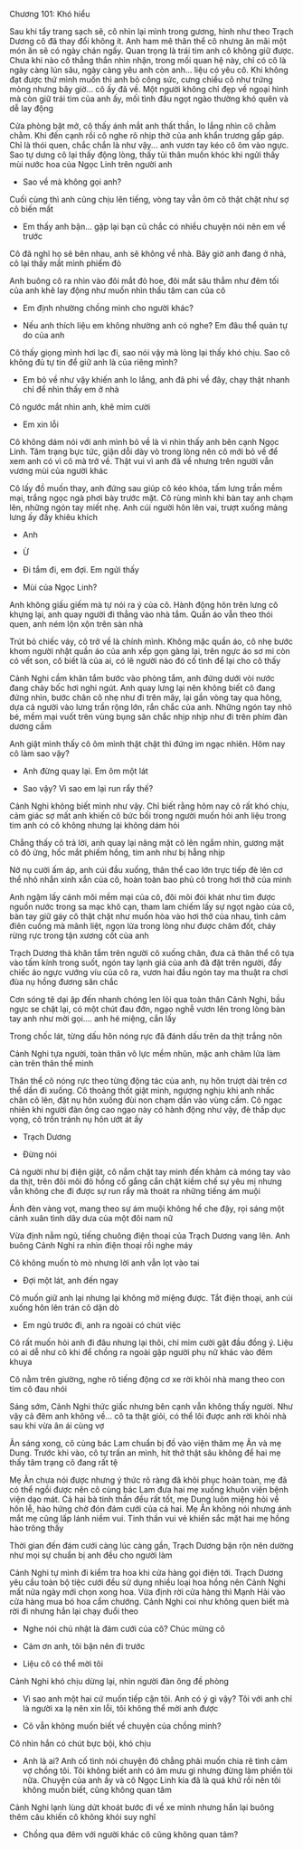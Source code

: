 




Chương 101: Khó hiểu

Sau khi tẩy trang sạch sẽ, cô nhìn lại mình trong gương, hình như theo Trạch Dương cô đã thay đổi không ít. Anh ham mê thân thể cô nhưng ăn mãi một món ăn sẽ có ngày chán ngấy. Quan trọng là trái tim anh cô không giữ được. Chưa khi nào cô thẳng thắn nhìn nhận, trong mối quan hệ này, chỉ có cô là ngày càng lún sâu, ngày càng yêu anh còn anh... liệu có yêu cô. Khi không đạt được thứ mình muốn thì anh bỏ công sức, cưng chiều cô như trứng mỏng nhưng bây giờ... cô ấy đã về. Một người không chỉ đẹp về ngoại hình mà còn giữ trái tim của anh ấy, mối tình đầu ngọt ngào thường khó quên và dễ lay động

Cửa phòng bật mở, cô thấy ánh mắt anh thất thần, lo lắng nhìn cô chằm chằm. Khi đến cạnh rồi cô nghe rõ nhịp thở của anh khẩn trương gấp gáp. Chỉ là thói quen, chắc chắn là như vậy... anh vươn tay kéo cô ôm vào ngực. Sao tự dưng cô lại thấy động lòng, thấy tủi thân muốn khóc khi ngửi thấy mùi nước hoa của Ngọc Linh trên người anh

- Sao về mà không gọi anh?

Cuối cùng thì anh cũng chịu lên tiếng, vòng tay vẫn ôm cô thật chặt như sợ cô biến mất

- Em thấy anh bận... gặp lại bạn cũ chắc có nhiều chuyện nói nên em về trước

Cô đã nghĩ họ sẽ bên nhau, anh sẽ không về nhà. Bây giờ anh đang ở nhà, cô lại thấy mắt mình phiếm đỏ

Anh buông cô ra nhìn vào đôi mắt đỏ hoe, đôi mắt sâu thẳm như đêm tối của anh khẽ lay động như muốn nhìn thấu tâm can của cô

- Em định nhường chồng mình cho người khác?

- Nếu anh thích liệu em không nhường anh có nghe? Em đâu thể quản tự do của anh

Cô thấy giọng mình hơi lạc đi, sao nói vậy mà lòng lại thấy khó chịu. Sao cô không đủ tự tin để giữ anh là của riêng mình?

- Em bỏ về như vậy khiến anh lo lắng, anh đã phi về đây, chạy thật nhanh chỉ để nhìn thấy em ở nhà

Cô ngước mắt nhìn anh, khẽ mỉm cười

- Em xin lỗi

Cô không dám nói với anh mình bỏ về là vì nhìn thấy anh bên cạnh Ngọc Linh. Tâm trạng bực tức, giận dỗi dày vò trong lòng nên cô mới bỏ về để xem anh có vì cô mà trở về. Thật vui vì anh đã về nhưng trên người vẫn vương mùi của người khác

Cô lấy đồ muốn thay, anh đứng sau giúp cô kéo khóa, tấm lưng trần mềm mại, trắng ngọc ngà phơi bày trước mặt. Cô rùng mình khi bàn tay anh chạm lên, những ngón tay miết nhẹ. Anh cúi người hôn lên vai, trượt xuống mảng lưng ấy đầy khiêu khích

- Anh

- Ừ

- Đi tắm đi, em đợi. Em ngửi thấy

- Mùi của Ngọc Linh?

Anh không giấu giếm mà tự nói ra ý của cô. Hành động hôn trên lưng cô khựng lại, anh quay người đi thẳng vào nhà tắm. Quần áo vẫn theo thói quen, anh ném lộn xộn trên sàn nhà

Trút bỏ chiếc váy, cô trở về là chính mình. Không mặc quần áo, cô nhẹ bước khom người nhặt quần áo của anh xếp gọn gàng lại, trên ngực áo sơ mi còn có vết son, cô biết là của ai, có lẽ người nào đó cố tình để lại cho cô thấy

Cảnh Nghi cầm khăn tắm bước vào phòng tắm, anh đứng dưới vòi nước đang chảy bốc hơi nghi ngút. Anh quay lưng lại nên không biết cô đang đứng nhìn, bước chân cô nhẹ như đi trên mây, lại gần vòng tay qua hông, dựa cả người vào lưng trần rộng lớn, rắn chắc của anh. Những ngón tay nhỏ bé, mềm mại vuốt trên vùng bụng săn chắc nhịp nhịp như đi trên phím đàn dương cầm

Anh giật mình thấy cô ôm mình thật chặt thì đứng im ngạc nhiên. Hôm nay cô làm sao vậy?

- Anh đừng quay lại. Em ôm một lát

- Sao vậy? Vì sao em lại run rẩy thế?

Cảnh Nghi không biết mình như vậy. Chỉ biết rằng hôm nay cô rất khó chịu, cảm giác sợ mất anh khiến cô bức bối trong người muốn hỏi anh liệu trong tim anh có cô không nhưng lại không dám hỏi

Chẳng thấy cô trả lời, anh quay lại nâng mặt cô lên ngắm nhìn, gương mặt cô đỏ ửng, hốc mắt phiếm hồng, tim anh như bị hẫng nhịp

Nở nụ cười ấm áp, anh cúi đầu xuống, thân thể cao lớn trực tiếp đè lên cơ thể nhỏ nhắn xinh xắn của cô, hoàn toàn bao phủ cô trong hơi thở của mình

Anh ngậm lấy cánh môi mềm mại của cô, đôi môi đói khát như tìm được nguồn nước trong sa mạc khô cạn, tham lam chiếm lấy sự ngọt ngào của cô, bàn tay giữ gáy cô thật chặt như muốn hòa vào hơi thở của nhau, tình cảm điên cuồng mà mãnh liệt, ngọn lửa trong lòng như được châm đốt, cháy rừng rực trong tận xương cốt của anh

Trạch Dương thả khăn tắm trên người cô xuống chân, đưa cả thân thể cô tựa vào tấm kính trong suốt, ngón tay lạnh giá của anh đã đặt trên người, đẩy chiếc áo ngực vướng víu của cô ra, vươn hai đầu ngón tay ma thuật ra chơi đùa nụ hồng đương săn chắc

Cơn sóng tê dại ập đến nhanh chóng len lỏi qua toàn thân Cảnh Nghi, bầu ngực se chặt lại, có một chút đau đớn, ngạo nghễ vươn lên trong lòng bàn tay anh như mời gọi.... anh hé miệng, cắn lấy

Trong chốc lát, từng dấu hôn nóng rực đã đánh dấu trên da thịt trắng nõn

Cảnh Nghi tựa người, toàn thân vô lực mềm nhũn, mặc anh châm lửa làm càn trên thân thể mình

Thân thể cô nóng rực theo từng động tác của anh, nụ hôn trượt dài trên cơ thể dần đi xuống. Cô thoảng thốt giật mình, ngượng nghịu khi anh nhấc chân cô lên, đặt nụ hôn xuống đùi non chạm dần vào vùng cấm. Cô ngạc nhiên khi người đàn ông cao ngạo này có hành động như vậy, đè thấp dục vọng, cô trốn tránh nụ hôn ướt át ấy

- Trạch Dương

- Đừng nói

Cả người như bị điện giật, cô nắm chặt tay mình đến khảm cả móng tay vào da thịt, trên đôi môi đỏ hồng cố gắng cắn chặt kiềm chế sự yêu mị nhưng vẫn không che đi được sự run rẩy mà thoát ra những tiếng ám muội

Ánh đèn vàng vọt, mang theo sự ám muội không hề che đậy, rọi sáng một cảnh xuân tình dây dưa của một đôi nam nữ

Vừa định nằm ngủ, tiếng chuông điện thoại của Trạch Dương vang lên. Anh buông Cảnh Nghi ra nhìn điện thoại rồi nghe máy

Cô không muốn tò mò nhưng lời anh vẫn lọt vào tai

- Đợi một lát, anh đến ngay

Cô muốn giữ anh lại nhưng lại không mở miệng được. Tắt điện thoại, anh cúi xuống hôn lên trán cô dặn dò

- Em ngủ trước đi, anh ra ngoài có chút việc

Cô rất muốn hỏi anh đi đâu nhưng lại thôi, chỉ mỉm cười gật đầu đồng ý. Liệu có ai dễ như cô khi để chồng ra ngoài gặp người phụ nữ khác vào đêm khuya

Cô nằm trên giường, nghe rõ tiếng động cơ xe rời khỏi nhà mang theo con tim cô đau nhói

Sáng sớm, Cảnh Nghi thức giấc nhưng bên cạnh vẫn không thấy người. Như vậy cả đêm anh không về... cô ta thật giỏi, có thể lôi được anh rời khỏi nhà sau khi vừa ân ái cùng vợ

Ăn sáng xong, cô cùng bác Lam chuẩn bị đồ vào viện thăm mẹ Ân và mẹ Dung. Trước khi vào, cô tự trấn an mình, hít thở thật sâu không để hai mẹ thấy tâm trạng cô đang rất tệ

Mẹ Ân chưa nói được nhưng ý thức rõ ràng đã khôi phục hoàn toàn, mẹ đã có thể ngồi được nên cô cùng bác Lam đưa hai mẹ xuống khuôn viên bệnh viện dạo mát. Cả hai bà tinh thần đều rất tốt, mẹ Dung luôn miệng hỏi về hôn lễ, hào hứng chờ đón đám cưới của cả hai. Mẹ Ân không nói nhưng ánh mắt mẹ cũng lấp lánh niềm vui. Tinh thần vui vẻ khiến sắc mặt hai mẹ hồng hào trông thấy

Thời gian đến đám cưới càng lúc càng gần, Trạch Dương bận rộn nên dường như mọi sự chuẩn bị anh đều cho người làm

Cảnh Nghi tự mình đi kiểm tra hoa khi cửa hàng gọi điện tới. Trạch Dương yêu cầu toàn bộ tiệc cưới đều sử dụng nhiều loại hoa hồng nên Cảnh Nghi mất nửa ngày mới chọn xong hoa. Vừa định rời cửa hàng thì Mạnh Hải vào cửa hàng mua bó hoa cẩm chướng. Cảnh Nghi coi như không quen biết mà rời đi nhưng hắn lại chạy đuổi theo

- Nghe nói chủ nhật là đám cưới của cô? Chúc mừng cô

- Cảm ơn anh, tôi bận nên đi trước

- Liệu cô có thể mời tôi

Cảnh Nghi khó chịu dừng lại, nhìn người đàn ông đề phòng

- Vì sao anh một hai cứ muốn tiếp cận tôi. Anh có ý gì vậy? Tôi với anh chỉ là người xa lạ nên xin lỗi, tôi không thể mời anh được

- Cô vẫn không muốn biết về chuyện của chồng mình?

Cô nhìn hắn có chút bực bội, khó chịu

- Anh là ai? Anh cố tình nói chuyện đó chẳng phải muốn chia rẽ tình cảm vợ chồng tôi. Tôi không biết anh có âm mưu gì nhưng đừng làm phiền tôi nữa. Chuyện của anh ấy và cô Ngọc Linh kia đã là quá khứ rồi nên tôi không muốn biết, cũng không quan tâm

Cảnh Nghi lạnh lùng dứt khoát bước đi về xe mình nhưng hắn lại buông thêm câu khiến cô không khỏi suy nghĩ

- Chồng qua đêm với người khác cô cũng không quan tâm?




